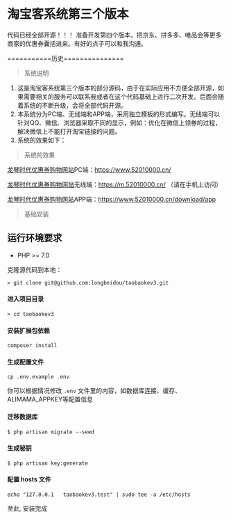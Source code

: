 # 淘宝客系统第三个版本 #

代码已经全部开源！！！
准备开发第四个版本，把京东、拼多多、唯品会等更多商家的优惠券囊括进来。有好的点子可以和我沟通。

===========历史===============

> 系统说明

1. 这是淘宝客系统第三个版本的部分源码，由于在实际应用不方便全部开源，如果需要相关的服务可以联系我或者在这个代码基础上进行二次开发。后面会随着系统的不断升级，会将全部代码开源。
2. 本系统分为PC端、无线端和APP端，采用独立模板的形式编写。无线端可以针对QQ、微信、浏览器采取不同的显示，例如：优化在微信上领券的过程，解决微信上不能打开淘宝链接的问题。
3. 系统的效果如下：

> 系统的效果

[龙琴时代优惠券购物网站](https://www.52010000.cn/)PC端：https://www.52010000.cn/

[龙琴时代优惠券购物网站](https://m.52010000.cn/)无线端：https://m.52010000.cn/ （请在手机上访问）

[龙琴时代优惠券购物网站](https://www.52010000.cn/download/app)APP端：https://www.52010000.cn/download/app


> 基础安装

## 运行环境要求

- PHP >= 7.0

克隆源代码到本地：

    > git clone git@github.com:longbeidou/taobaokev3.git
    
#### 进入项目目录

    > cd taobaokev3
    
#### 安装扩展包依赖

	composer install

#### 生成配置文件

```
cp .env.example .env
```

你可以根据情况修改 `.env` 文件里的内容，如数据库连接、缓存、ALIMAMA_APPKEY等配置信息

#### 迁移数据库

```shell
$ php artisan migrate --seed
```

#### 生成秘钥

```shell
$ php artisan key:generate
```

#### 配置 hosts 文件

    echo "127.0.0.1   taobaokev3.test" | sudo tee -a /etc/hosts
    
至此, 安装完成


